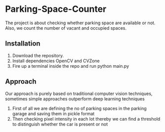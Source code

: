 # Parking-Space-Counter

The project is about checking whether parking space are available or not. Also, we count the number of vacant and occupied spaces.


## Installation

1. Download the repository.
2. Install dependencies OpenCV and CVZone
3. Fire up a terminal inside the repo and run python main.py


## Approach

Our approach is purely based on traditional computer vision techniques, sometimes simple approaches outperform deep learning techniques
1. First of all we are defining the no of parking spaces in the parking garage and saving them in pickle format
2. Then checking pixel intensity in each lot thereby we can find a threshold to distinguish whether the car is present or not
